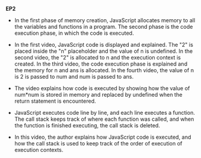 **EP2**

- In the first phase of memory creation, JavaScript allocates memory to all the variables and functions in a program. The second phase is the code execution phase, in which the code is executed.

- In the first video, JavaScript code is displayed and explained. The "2" is placed inside the "n" placeholder and the value of n is undefined. In the second video, the "2" is allocated to n and the execution context is created. In the third video, the code execution phase is explained and the memory for n and ans is allocated. In the fourth video, the value of n is 2 is passed to num and num is passed to ans.

- The video explains how code is executed by showing how the value of num*num is stored in memory and replaced by undefined when the return statement is encountered.

- JavaScript executes code line by line, and each line executes a function. The call stack keeps track of where each function was called, and when the function is finished executing, the call stack is deleted.

- In this video, the author explains how JavaScript code is executed, and how the call stack is used to keep track of the order of execution of execution contexts.